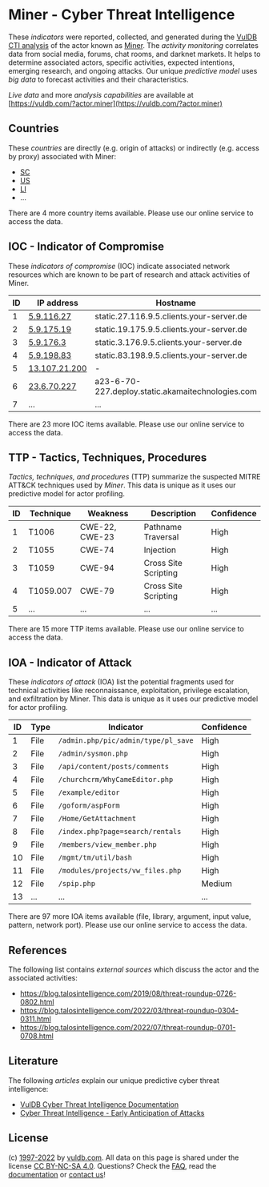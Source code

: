 # Miner - Cyber Threat Intelligence

These _indicators_ were reported, collected, and generated during the [VulDB CTI analysis](https://vuldb.com/?kb.cti) of the actor known as [Miner](https://vuldb.com/?actor.miner). The _activity monitoring_ correlates data from social media, forums, chat rooms, and darknet markets. It helps to determine associated actors, specific activities, expected intentions, emerging research, and ongoing attacks. Our unique _predictive model_ uses _big data_ to forecast activities and their characteristics.

_Live data_ and more _analysis capabilities_ are available at [https://vuldb.com/?actor.miner](https://vuldb.com/?actor.miner)

## Countries

These _countries_ are directly (e.g. origin of attacks) or indirectly (e.g. access by proxy) associated with Miner:

* [SC](https://vuldb.com/?country.sc)
* [US](https://vuldb.com/?country.us)
* [LI](https://vuldb.com/?country.li)
* ...

There are 4 more country items available. Please use our online service to access the data.

## IOC - Indicator of Compromise

These _indicators of compromise_ (IOC) indicate associated network resources which are known to be part of research and attack activities of Miner.

ID | IP address | Hostname | Campaign | Confidence
-- | ---------- | -------- | -------- | ----------
1 | [5.9.116.27](https://vuldb.com/?ip.5.9.116.27) | static.27.116.9.5.clients.your-server.de | - | High
2 | [5.9.175.19](https://vuldb.com/?ip.5.9.175.19) | static.19.175.9.5.clients.your-server.de | - | High
3 | [5.9.176.3](https://vuldb.com/?ip.5.9.176.3) | static.3.176.9.5.clients.your-server.de | - | High
4 | [5.9.198.83](https://vuldb.com/?ip.5.9.198.83) | static.83.198.9.5.clients.your-server.de | - | High
5 | [13.107.21.200](https://vuldb.com/?ip.13.107.21.200) | - | - | High
6 | [23.6.70.227](https://vuldb.com/?ip.23.6.70.227) | a23-6-70-227.deploy.static.akamaitechnologies.com | - | High
7 | ... | ... | ... | ...

There are 23 more IOC items available. Please use our online service to access the data.

## TTP - Tactics, Techniques, Procedures

_Tactics, techniques, and procedures_ (TTP) summarize the suspected MITRE ATT&CK techniques used by _Miner_. This data is unique as it uses our predictive model for actor profiling.

ID | Technique | Weakness | Description | Confidence
-- | --------- | -------- | ----------- | ----------
1 | T1006 | CWE-22, CWE-23 | Pathname Traversal | High
2 | T1055 | CWE-74 | Injection | High
3 | T1059 | CWE-94 | Cross Site Scripting | High
4 | T1059.007 | CWE-79 | Cross Site Scripting | High
5 | ... | ... | ... | ...

There are 15 more TTP items available. Please use our online service to access the data.

## IOA - Indicator of Attack

These _indicators of attack_ (IOA) list the potential fragments used for technical activities like reconnaissance, exploitation, privilege escalation, and exfiltration by Miner. This data is unique as it uses our predictive model for actor profiling.

ID | Type | Indicator | Confidence
-- | ---- | --------- | ----------
1 | File | `/admin.php/pic/admin/type/pl_save` | High
2 | File | `/admin/sysmon.php` | High
3 | File | `/api/content/posts/comments` | High
4 | File | `/churchcrm/WhyCameEditor.php` | High
5 | File | `/example/editor` | High
6 | File | `/goform/aspForm` | High
7 | File | `/Home/GetAttachment` | High
8 | File | `/index.php?page=search/rentals` | High
9 | File | `/members/view_member.php` | High
10 | File | `/mgmt/tm/util/bash` | High
11 | File | `/modules/projects/vw_files.php` | High
12 | File | `/spip.php` | Medium
13 | ... | ... | ...

There are 97 more IOA items available (file, library, argument, input value, pattern, network port). Please use our online service to access the data.

## References

The following list contains _external sources_ which discuss the actor and the associated activities:

* https://blog.talosintelligence.com/2019/08/threat-roundup-0726-0802.html
* https://blog.talosintelligence.com/2022/03/threat-roundup-0304-0311.html
* https://blog.talosintelligence.com/2022/07/threat-roundup-0701-0708.html

## Literature

The following _articles_ explain our unique predictive cyber threat intelligence:

* [VulDB Cyber Threat Intelligence Documentation](https://vuldb.com/?kb.cti)
* [Cyber Threat Intelligence - Early Anticipation of Attacks](https://www.scip.ch/en/?labs.20201022)

## License

(c) [1997-2022](https://vuldb.com/?kb.changelog) by [vuldb.com](https://vuldb.com/?kb.about). All data on this page is shared under the license [CC BY-NC-SA 4.0](https://creativecommons.org/licenses/by-nc-sa/4.0/). Questions? Check the [FAQ](https://vuldb.com/?kb.faq), read the [documentation](https://vuldb.com/?kb) or [contact us](https://vuldb.com/?contact)!
